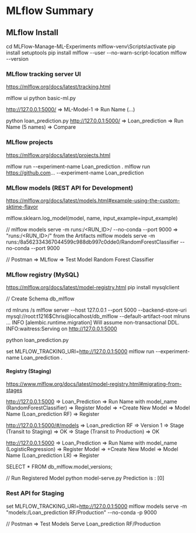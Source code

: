 # MLflow Summary

## MLflow Install
cd MLFlow-Manage-ML-Experiments
mlflow-venv\Scripts\activate
pip install setuptools
pip install mlflow --user --no-warn-script-location
mlflow --version

### MLflow tracking server UI
https://mlflow.org/docs/latest/tracking.html

mlflow ui
python basic-ml.py 

http://127.0.0.1:5000/ => ML-Model-1 => Run Name (...)

python loan_prediction.py
http://127.0.0.1:5000/ => Loan_prediction => Run Name (5 names) => Compare

### MLflow projects
https://mlflow.org/docs/latest/projects.html

mlflow run --experiment-name Loan_prediction .
mlflow run https://github.com... --experiment-name Loan_prediction

### MLflow models (REST API for Development)
https://mlflow.org/docs/latest/models.html#example-using-the-custom-sktime-flavor

mlflow.sklearn.log_model(model, name, input_example=input_example)

// mlflow models serve -m runs:/<RUN_ID>/<model> --no-conda --port 9000 => "runs:/<RUN_ID>/<model>" from the Artifacts
mlflow models serve -m runs:/8a562334367044599c988db997c0dde0/RandomForestClassifier --no-conda --port 9000

// Postman => MLflow => Test Model Random Forest Classifier

### MLflow registry (MySQL)
https://mlflow.org/docs/latest/model-registry.html
pip install mysqlclient

// Create Schema db_mlflow

rd mlruns /s
mlflow server --host 127.0.0.1 --port 5000 --backend-store-uri mysql://root:t1216$Chris@localhost/db_mlflow --default-artifact-root mlruns
    ...
    INFO  [alembic.runtime.migration] Will assume non-transactional DDL.
    INFO:waitress:Serving on http://127.0.0.1:5000

python loan_prediction.py

set MLFLOW_TRACKING_URI=http://127.0.0.1:5000
mlflow run --experiment-name Loan_prediction .

#### Registry (Staging)
https://www.mlflow.org/docs/latest/model-registry.html#migrating-from-stages

http://127.0.0.1:5000 => Loan_Prediction => Run Name with model_name (RandomForestClassifier) => 
   Register Model => +Create New Model => Model Name (Loan_prediction RF) => Register

http://127.0.0.1:5000/#/models => Loan_prediction RF => Version 1 => Stage (Transit to Staging) => OK => 
   Stage (Transit to Production) => OK

http://127.0.0.1:5000 => Loan_Prediction => Run Name with model_name (LogisticRegression) => 
   Register Model => +Create New Model => Model Name (Loan_prediction LR) => Register

SELECT * FROM db_mlflow.model_versions;

// Run Registered Model
python model-serve.py
    Prediction is : [0]

### Rest API for Staging
set MLFLOW_TRACKING_URI=http://127.0.0.1:5000
mlflow models serve -m "models:/Loan_prediction RF/Production" --no-conda -p 9000

// Postman => Test Models Serve Loan_prediction RF/Production
